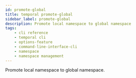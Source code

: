 ```yaml
---
id: promote-global
title: temporal promote-global
sidebar_label: promote-global
description: Promote local namespace to global namespace
tags: 
    - cli reference
    - temporal cli
    - options-feature
    - command-line-interface-cli
    - namespace
    - namespace management
---
```


Promote local namespace to global namespace.
